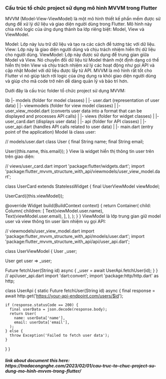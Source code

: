 <h3>Cấu trúc tổ chức project sử dụng mô hình MVVM trong Flutter</h3>
MVVM (Model-View-ViewModel) là một mô hình thiết kế phần mềm được sử dụng để xử lý dữ liệu và giao diện người dùng trong Flutter. Mô hình này chia nhỏ logic của ứng dụng thành ba lớp riêng biệt: Model, View và ViewModel.

Model: Lớp này lưu trữ dữ liệu và tạo ra các cách để tương tác với dữ liệu.
View: Lớp này là giao diện người dùng và chịu trách nhiệm hiển thị dữ liệu cho người dùng.
ViewModel: Lớp này được sử dụng để trung gian giữa Model và View. Nó chuyển đổi dữ liệu từ Model thành một định dạng có thể hiển thị trên View và chịu trách nhiệm xử lý các hoạt động như gọi API và cập nhật Model với dữ liệu được lấy từ API.
MVVM là mô hình rất tốt cho Flutter vì nó giúp tách rời logic của ứng dụng ra khỏi giao diện người dùng và giúp cho mã code trở nên dễ dàng quản lý và bảo trì hơn.

Dưới đây là cấu trúc folder tổ chức project sử dụng MVVM:

lib
  |- models (folder for model classes)
  |   |- user.dart (representation of user data)
  |
  |- viewmodels (folder for view model classes)
  |   |- user_view_model.dart (converts user data into a format that can be displayed and processes API calls)
  |
  |- views (folder for widget classes)
  |   |- user_card.dart (displays user data)
  |
  |- api (folder for API classes)
  |   |- user_api.dart (handles API calls related to user data)
  |
  |- main.dart (entry point of the application)
Model là class user:

// models/user.dart
class User {
  final String name;
  final String email;

  User({this.name, this.email});
}
View là widget hiển thị thông tin user trên trên giao diện:

// views/user_card.dart
import 'package:flutter/widgets.dart';
import 'package:flutter_mvvm_structure_with_api/viewmodels/user_view_model.dart';

class UserCard extends StatelessWidget {
  final UserViewModel viewModel;

  UserCard({this.viewModel});

  @override
  Widget build(BuildContext context) {
    return Container(
      child: Column(
        children: <Widget>[
          Text(viewModel.user.name),
          Text(viewModel.user.email),
        ],
      ),
    );
  }
}
ViewModel là lớp trung gian giữ model user và view thông tin user làm nhiệm vụ gọi API:

// viewmodels/user_view_model.dart
import 'package:flutter_mvvm_structure_with_api/models/user.dart';
import 'package:flutter_mvvm_structure_with_api/api/user_api.dart';

class UserViewModel {
  User _user;

  User get user => _user;

  Future<void> fetchUser(String id) async {
    _user = await UserApi.fetchUser(id);
  }
}
// api/user_api.dart
import 'dart:convert';
import 'package:http/http.dart' as http;

class UserApi {
  static Future<User> fetchUser(String id) async {
    final response = await http.get('https://your-api-endpoint.com/users/$id');

    if (response.statusCode == 200) {
      final userData = json.decode(response.body);
      return User(
        name: userData['name'],
        email: userData['email'],
      );
    } else {
      throw Exception('Failed to fetch user data');
    }
  }
}
<h5>link about document this here: https://tradacongnghe.com/2023/02/01/cau-truc-to-chuc-project-su-dung-mo-hinh-mvvm-trong-flutter/</h5>

